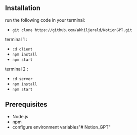 ## Installation
run the following code in your terminal:
- ```git clone https://github.com/akhiljerald/NotionGPT.git```

terminal 1 :
- ```cd client```
- ```npm install```
- ```npm start```

terminal 2 :
- ```cd server```
- ```npm install```
- ```npm start```

## Prerequisites
- Node.js
- npm
- configure environment variables"# Notion_GPT" 
